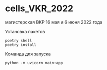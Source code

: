 # cells_VKR_2022
магистерская ВКР 16 мая и 6 июня 2022 года


Установка пакетов
```shell
poetry shell
poetry install
```

Команда для запуска
```shell
python -m uvicorn main:app
```